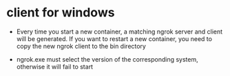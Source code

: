 # client for windows

* Every time you start a new container, a matching ngrok server and client will be generated. If you want to restart a new container, you need to copy the new ngrok client to the bin directory

* ngrok.exe must select the version of the corresponding system, otherwise it will fail to start

